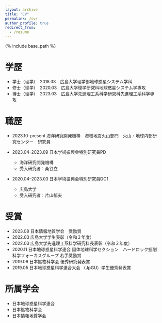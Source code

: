 ```yaml
---
layout: archive
title: "CV"
permalink: /cv/
author_profile: true
redirect_from:
  - /resume
---
```


{% include base_path %}

学歴
======
* 学士（理学）　2018.03　広島大学理学部地球惑星システム学科
* 修士（理学）　2020.03　広島大学理学研究科地球惑星システム学専攻
* 博士（理学）　2023.03　広島大学先進理工系科学研究科先進理工系科学専攻

職歴
======
* 2023.10–present 海洋研究開発機構　海域地震火山部門　火山・地球内部研究センター　研究員

* 2023.04–2023.09 日本学術振興会特別研究員PD
  * 海洋研究開発機構
  * 受入研究者：桑谷立

* 2020.04–2023.03 日本学術振興会特別研究員DC1
  * 広島大学
  * 受入研究者：片山郁夫

受賞
======
* 2023.08 日本情報地質学会　奨励賞
* 2022.03 広島大学学生表彰（令和３年度）
* 2022.03 広島大学先進理工系科学研究科長表彰（令和３年度）
* 2020.11 日本地球惑星科学連合 固体地球科学セクション　ハードロック掘削科学フォーカスグループ 若手奨励賞
* 2019.09 日本鉱物科学会 優秀研究発表賞
* 2019.05 日本地球惑星科学連合大会 （JpGU）学生優秀発表賞

所属学会
======
* 日本地球惑星科学連合
* 日本鉱物科学会
* 日本情報地質学会

